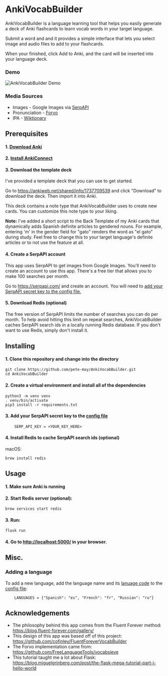 # AnkiVocabBuilder

AnkiVocabBuilder is a language learning tool that helps you easily generate a deck of Anki flashcards to learn vocab words in your target language.

Submit a word and and it provides a simple interface that lets you select image and audio files to add to your flashcards.

When your finished, click Add to Anki, and the card will be inserted into your language deck.

### Demo

![AnkiVocabBuilder Demo](https://github.com/pete-may/AnkiVocabBuilder/assets/16448655/e8fe68e1-bbbb-4eb0-b5e4-23f7b40ac3c5)

### Media Sources

- Images - Google Images via [SerpAPI](https://serpapi.com/)
- Pronunciation - [Forvo](https://forvo.com/)
- IPA - [Wiktionary](https://www.wiktionary.org/)

## Prerequisites

#### 1. [Download Anki](https://apps.ankiweb.net/)

#### 2. [Install AnkiConnect](https://ankiweb.net/shared/info/2055492159)

#### 3. Download the template deck
I've provided a template deck that you can use to get started.

Go to <https://ankiweb.net/shared/info/1737709539> and click "Download" to download the deck. Then import it into Anki.

This deck contains a note type that AnkiVocabBuilder uses to create new cards. You can customize this note type to your liking.

**Note:** I've added a short script to the Back Template of my Anki cards that dynamically adds Spanish definite articles to gendered nouns. For example, entering 'm' in the gender field for "gato" renders the word as "el gato" during study. Feel free to change this to your target language's definite articles or to not use the feature at all.

#### 4. Create a SerpAPI account
This app uses SerpAPI to get images from Google Images. You'll need to create an account to use this app. There's a free tier that allows you to make 100 searches per month.

Go to <https://serpapi.com/> and create an account. You will need to [add your SerpAPI secret key to the config file.](#3-add-your-serpapi-secret-key-to-the-config-file)

#### 5. Download Redis (optional)
The free version of SerpAPI limits the number of searches you can do per month. To help avoid hitting this limit on repeat searches, AnkiVocabBuilder caches SerpAPI search ids in a locally running Redis database. If you don't want to use Redis, simply don't install it.

## Installing

#### 1. Clone this repository and change into the directory

```code
git clone https://github.com/pete-may/AnkiVocabBuilder.git
cd AnkiVocabBuilder
```

#### 2. Create a virtual environment and install all of the dependencies

```code
python3 -m venv venv
. venv/bin/activate
pip3 install -r requirements.txt
```

#### 3. Add your SerpAPI secret key to the [config file](./config.py#L11)

```
    SERP_API_KEY = <YOUR_KEY_HERE>
```

#### 4. Install Redis to cache SerpAPI search ids (optional)

macOS:
```code
brew install redis
```

## Usage

#### 1. Make sure Anki is running

#### 2. Start Redis server (optional):
```code
brew services start redis
```

#### 3. Run:

```code
flask run
```

#### 4. Go to <http://localhost:5000/> in your browser.

## Misc.

### Adding a language

To add a new language, add the language name and its [lanuage code](https://en.wikipedia.org/wiki/List_of_ISO_639-1_codes) to the [config file](./config.py#L9):

```
    LANGUAGES = {"Spanish": "es", "French": "fr", "Russian": "ru"}
```

## Acknowledgements

- The philosophy behind this app comes from the Fluent Forever method: <https://blog.fluent-forever.com/gallery/>
- This design of this app was based off of this project: <https://github.com/cofinley/FluentForeverVocabBuilder>
- The Forvo implementation came from: <https://github.com/FreeLanguageTools/vocabsieve>
- This tutorial taught me a lot about Flask: <https://blog.miguelgrinberg.com/post/the-flask-mega-tutorial-part-i-hello-world>
